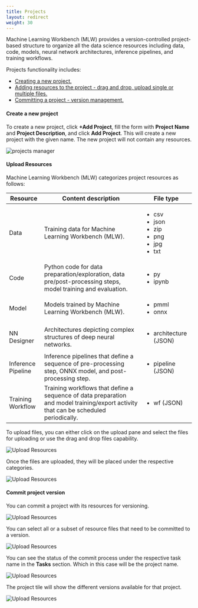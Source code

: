 ```yaml
---
title: Projects
layout: redirect
weight: 30
---
```


Machine Learning Workbench (MLW) provides a version-controlled project-based structure to organize all the data science resources including data, code, models, neural network architectures, inference pipelines, and training workflows.

Projects functionality includes:

* [Creating a new project.](#create-a-new-project)
* [Adding resources to the project - drag and drop, upload single or multiple files.](#upload-resources)
* [Committing a project - version management.](#commit-project-version)

#### Create a new project

To create a new project, click **+Add Project**, fill the form with **Project Name** and **Project Description**, and click **Add Project**. This will create a new project with the given name. The new project will not contain any resources.

![projects manager](/images/zementis/mlw-app-add-project.png)

#### Upload Resources

<!-- ![Resources](/images/zementis/mlw-app-project-home.png) -->

Machine Learning Workbench (MLW) categorizes project resources as follows:

| Resource | Content description | File type |
|-----     |-----        |-----      |
| Data | Training data for Machine Learning Workbench (MLW). | <ul><li>csv</li><li>json</li><li>zip</li><li>png</li><li>jpg</li><li>txt</li></ul> |
| Code | Python code for data preparation/exploration, data pre/post-processing steps, model training and evaluation. | <ul><li>py</li><li>ipynb</li></ul> |
| Model | Models trained by Machine Learning Workbench (MLW). | <ul><li>pmml</li><li>onnx</li></ul> |
| NN Designer | Architectures depicting complex structures of deep neural networks. | <ul><li>architecture (JSON)</li></ul> |
| Inference Pipeline | Inference pipelines that define a sequence of pre-processing step, ONNX model, and post-processing step. | <ul><li>pipeline (JSON)</li></ul> |
| Training Workflow | Training workflows that define a sequence of data preparation and model training/export activity that can be scheduled periodically. | <ul><li>wf (JSON)</li></ul> |

To upload files, you can either click on the upload pane and select the files for uploading or use the drag and drop files capability.

![Upload Resources](/images/zementis/mlw-app-upload-resources.png)

Once the files are uploaded, they will be placed under the respective categories.

![Upload Resources](/images/zementis/mlw-app-upload-complete.png)

#### Commit project version

You can commit a project with its resources for versioning.

![Upload Resources](/images/zementis/mlw-app-project-commit.png)

You can select all or a subset of resource files that need to be committed to a version.

![Upload Resources](/images/zementis/mlw-app-project-commit-select.png)

You can see the status of the commit process under the respective task name in the **Tasks** section. Which in this case will be the project name.

![Upload Resources](/images/zementis/mlw-app-project-commited.png)

The project tile will show the different versions available for that project.

![Upload Resources](/images/zementis/mlw-app-project-version.png)
